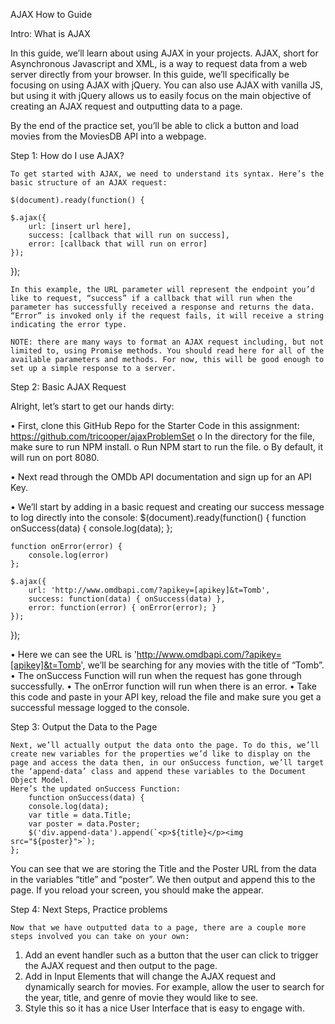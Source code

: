 AJAX How to Guide


Intro: What is AJAX

In this guide, we’ll learn about using AJAX in your projects. AJAX, short for Asynchronous Javascript and XML, is a way to request data from a web server directly from your browser. In this guide, we’ll specifically be focusing on using AJAX with jQuery. You can also use AJAX with vanilla JS, but using it with jQuery allows us to easily focus on the main objective of creating an AJAX request and outputting data to a page. 

By the end of the practice set, you’ll be able to click a button and load movies from the MoviesDB API into a webpage.

	
			
Step 1: How do I use AJAX?

	To get started with AJAX, we need to understand its syntax. Here’s the basic structure of an AJAX request:
	
	$(document).ready(function() {

	$.ajax({
		url: [insert url here],
		success: [callback that will run on success],
		error: [callback that will run on error]
	});

});

	In this example, the URL parameter will represent the endpoint you’d like to request, “success” if a callback that will run when the parameter has successfully received a response and returns the data. “Error” is invoked only if the request fails, it will receive a string indicating the error type. 
	
	NOTE: there are many ways to format an AJAX request including, but not limited to, using Promise methods. You should read here for all of the available parameters and methods. For now, this will be good enough to set up a simple response to a server. 


Step 2: Basic AJAX Request

Alright, let’s start to get our hands dirty:

•	First, clone this GitHub Repo for the Starter Code in this assignment: https://github.com/tricooper/ajaxProblemSet
o	In the directory for the file, make sure to run NPM install.
o	Run NPM start to run the file.
o	By default, it will run on port 8080. 

•	Next read through the OMDb API documentation and sign up for an API Key.

•	We’ll start by adding in a basic request and creating our success message to log directly into the console:
$(document).ready(function() {
	function onSuccess(data) {
		console.log(data);
	};

	function onError(error) {
		console.log(error)
	};

	$.ajax({
		url: 'http://www.omdbapi.com/?apikey=[apikey]&t=Tomb',
		success: function(data) { onSuccess(data) },
		error: function(error) { onError(error); }
	});
});

•	Here we can see the URL is 'http://www.omdbapi.com/?apikey=[apikey]&t=Tomb', we’ll be searching for any movies with the title of “Tomb”.
•	The onSuccess Function will run when the request has gone through successfully.
•	The onError function will run when there is an error.
•	Take this code and paste in your API key, reload the file and make sure you get a successful message logged to the console. 


Step 3: Output the Data to the Page

	Next, we’ll actually output the data onto the page. To do this, we’ll create new variables for the properties we’d like to display on the page and access the data then, in our onSuccess function, we’ll target the ‘append-data’ class and append these variables to the Document Object Model.
	Here’s the updated onSuccess Function:
		function onSuccess(data) {
		console.log(data);
		var title = data.Title;
		var poster = data.Poster;
		$('div.append-data').append(`<p>${title}</p><img src="${poster}">`);
	};

You can see that we are storing the Title and the Poster URL from the data in the variables “title” and “poster”. We then output and append this to the page. If you reload your screen, you should make the appear.


Step 4: Next Steps, Practice problems

	Now that we have outputted data to a page, there are a couple more steps involved you can take on your own:

1.	Add an event handler such as a button that the user can click to trigger the AJAX request and then output to the page.
2.	Add in Input Elements that will change the AJAX request and dynamically search for movies. For example, allow the user to search for the year, title, and genre of movie they would like to see. 
3.	Style this so it has a nice User Interface that is easy to engage with.
